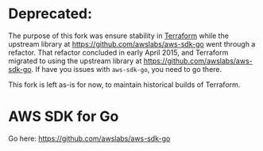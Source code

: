 # Deprecated:

The purpose of this fork was ensure stability in 
[Terraform](https://github.com/hashicorp/terraform) while the upstream 
library at https://github.com/awslabs/aws-sdk-go went through a refactor. That refactor concluded in early April 2015, and Terraform migrated to using the upstream library at https://github.com/awslabs/aws-sdk-go. If have you issues with `aws-sdk-go`, you need to go there. 

This fork is left as-is for now, to maintain historical builds of Terraform. 

# AWS SDK for Go

Go here: https://github.com/awslabs/aws-sdk-go
